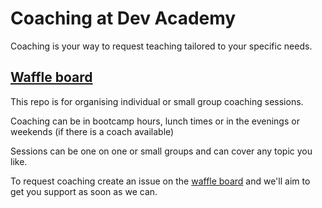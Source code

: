 # Coaching at Dev Academy

Coaching is your way to request teaching tailored to your specific needs.

## [Waffle board](https://waffle.io/enspiral-dev-academy/coaching)

This repo is for organising individual or small group coaching sessions.

Coaching can be in bootcamp hours, lunch times or in the evenings or weekends (if there is a coach available)

Sessions can be one on one or small groups and can cover any topic you like. 

To request coaching create an issue on the [waffle board](https://waffle.io/enspiral-dev-academy/coaching) and we'll aim to get you support as soon as we can.
